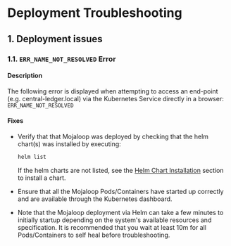 # Deployment Troubleshooting

## 1. Deployment issues

### 1.1. `ERR_NAME_NOT_RESOLVED` Error

#### Description
The following error is displayed when attempting to access an end-point (e.g. central-ledger.local) via the Kubernetes Service directly in a browser: `ERR_NAME_NOT_RESOLVED`
    
#### Fixes
    
  * Verify that that Mojaloop was deployed by checking that the helm chart(s) was installed by executing:
   
      ```bash
      helm list
      ```

    If the helm charts are not listed, see the [Helm Chart Installation](README.md#4-helm) section to install a chart.
    
  * Ensure that all the Mojaloop Pods/Containers have started up correctly and are available through the Kubernetes dashboard.
  
  * Note that the Mojaloop deployment via Helm can take a few minutes to initially startup depending on the system's available resources and specification. It is recommended that you wait at least 10m for all Pods/Containers to self heal before troubleshooting.
